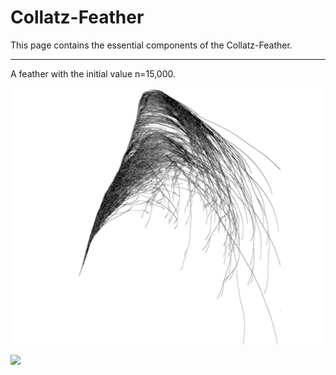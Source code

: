 # Collatz-Feather
This page contains the essential components of the Collatz-Feather.
***
A feather with the initial value n=15,000.

![](Collatz-Preview.png)

![](Collatz-Feder%20in&20schwarz.png)

